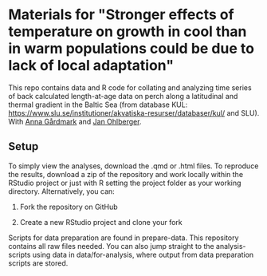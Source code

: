 # Materials for "Stronger effects of temperature on growth in cool than in warm populations could be due to lack of local adaptation"

This repo contains data and R code for collating and analyzing time series of back calculated length-at-age data on perch along a latitudinal and thermal gradient in the Baltic Sea (from database KUL: https://www.slu.se/institutioner/akvatiska-resurser/databaser/kul/ and SLU). With [Anna Gårdmark](https://internt.slu.se/en/cv-originals/anna-gardmark/) and [Jan Ohlberger](http://janohlberger.com/Homepage/).


## Setup

To simply view the analyses, download the .qmd or .html files. To reproduce the results, download a zip of the repository and work locally within the RStudio project or just with R setting the project folder as your working directory. Alternatively, you can:

1. Fork the repository on GitHub

2. Create a new RStudio project and clone your fork

<!--R-package dependencies and versions are handled with [`renv`](https://rstudio.github.io/renv/articles/renv.html). Simply run `renv::restore()` to install the correct versions of all the packages needed to replicate our results. Packages are installed in a stand-alone project library for this paper, and will not affect your installed R packages anywhere else.

Once you've successfully run `renv::restore()` you can reproduce our results by running R/main-analysis/01-fit-temp-models-predict.qmd and R/main-analysis/02-fit-vbge.qmd-->

Scripts for data preparation are found in prepare-data. This repository contains all raw files needed. You can also jump straight to the analysis-scripts using data in data/for-analysis, where output from data preparation scripts are stored.
